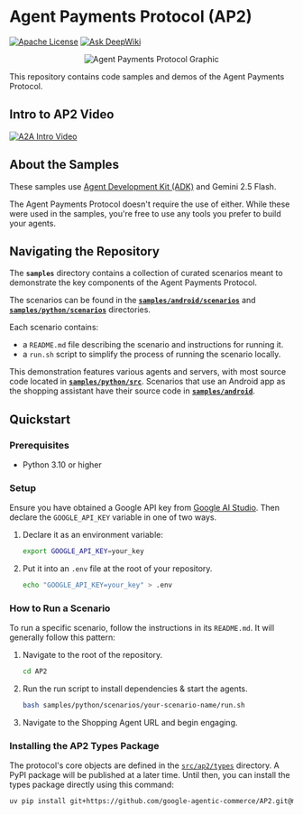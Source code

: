 # Agent Payments Protocol (AP2)

[![Apache License](https://img.shields.io/badge/License-Apache_2.0-blue.svg)](LICENSE)
[![Ask DeepWiki](https://deepwiki.com/badge.svg)](https://deepwiki.com/google-agentic-commerce/AP2)

<!-- markdownlint-disable MD041 -->
<p align="center">
  <img src="docs/assets/ap2_graphic.png" alt="Agent Payments Protocol Graphic">
</p>

This repository contains code samples and demos of the Agent Payments Protocol.

## Intro to AP2 Video

[![A2A Intro Video](https://img.youtube.com/vi/yLTp3ic2j5c/hqdefault.jpg)](https://goo.gle/ap2-video)

## About the Samples

These samples use
[Agent Development Kit (ADK)](https://google.github.io/adk-docs/) and Gemini 2.5
Flash.

The Agent Payments Protocol doesn't require the use of either. While these were
used in the samples, you're free to use any tools you prefer to build your
agents.

## Navigating the Repository

The **`samples`** directory contains a collection of curated scenarios meant to
demonstrate the key components of the Agent Payments Protocol.

The scenarios can be found in the [**`samples/android/scenarios`**](samples/android/scenarios) and [**`samples/python/scenarios`**](samples/python/scenarios) directories.

Each scenario contains:

- a `README.md` file describing the scenario and instructions for running it.
- a `run.sh` script to simplify the process of running the scenario locally.

This demonstration features various agents and servers, with most source code
located in [**`samples/python/src`**](samples/python/src/). Scenarios that use an Android app as the
shopping assistant have their source code in [**`samples/android`**](samples/android/).

## Quickstart

### Prerequisites

- Python 3.10 or higher

### Setup

Ensure you have obtained a Google API key from
[Google AI Studio](http://aistudio.google.com/apikey). Then declare the
`GOOGLE_API_KEY` variable in one of two ways.

1. Declare it as an environment variable:

    ```sh
    export GOOGLE_API_KEY=your_key
    ```

1. Put it into an `.env` file at the root of your repository.

    ```sh
    echo "GOOGLE_API_KEY=your_key" > .env
    ```

### How to Run a Scenario

To run a specific scenario, follow the instructions in its `README.md`. It will
generally follow this pattern:

1. Navigate to the root of the repository.

    ```sh
    cd AP2
    ```

1. Run the run script to install dependencies & start the agents.

    ```sh
    bash samples/python/scenarios/your-scenario-name/run.sh
    ```

1. Navigate to the Shopping Agent URL and begin engaging.

### Installing the AP2 Types Package

The protocol's core objects are defined in the [`src/ap2/types`](src/ap2/types)
directory. A PyPI package will be published at a later time. Until then, you can
install the types package directly using this command:

```sh
uv pip install git+https://github.com/google-agentic-commerce/AP2.git@main
```
